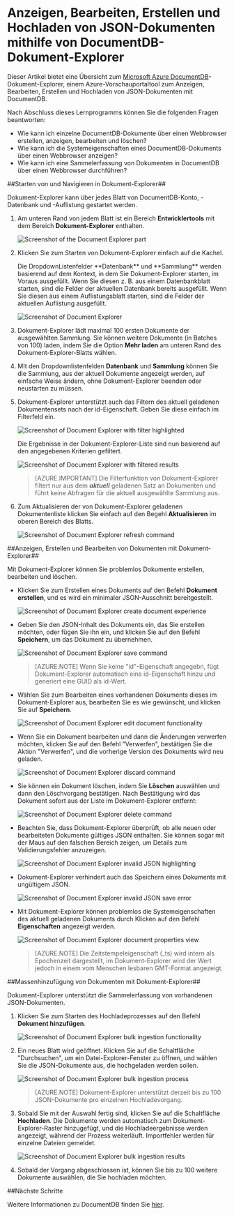 <properties 
	pageTitle="Anzeigen, Bearbeiten, Erstellen und Hochladen von JSON-Dokumenten mithilfe von DocumentDB-Dokument-Explorer | Azure" 
	description="Informationen zum DocumentDB-Dokument-Explorer, einem Azure-Vorschauportaltool zum Anzeigen, Bearbeiten, Erstellen und Hochladen von JSON-Dokumenten mit DocumentDB." 
	services="documentdb" 
	authors="stephbaron" 
	manager="johnmac" 
	editor="monicar" 
	documentationCenter=""/>

<tags 
	ms.service="documentdb" 
	ms.workload="data-services" 
	ms.tgt_pltfrm="na" 
	ms.devlang="na" 
	ms.topic="article" 
	ms.date="02/13/2015" 
	ms.author="stbaro"/>

# Anzeigen, Bearbeiten, Erstellen und Hochladen von JSON-Dokumenten mithilfe von DocumentDB-Dokument-Explorer #

Dieser Artikel bietet eine Übersicht zum [Microsoft Azure DocumentDB](http://azure.microsoft.com/services/documentdb/)-Dokument-Explorer, einem Azure-Vorschauportaltool zum Anzeigen, Bearbeiten, Erstellen und Hochladen von JSON-Dokumenten mit DocumentDB. 

Nach Abschluss dieses Lernprogramms können Sie die folgenden Fragen beantworten:  

-	Wie kann ich einzelne DocumentDB-Dokumente über einen Webbrowser erstellen, anzeigen, bearbeiten und löschen?
-	Wie kann ich die Systemeigenschaften eines DocumentDB-Dokuments über einen Webbrowser anzeigen?
-	Wie kann ich eine Sammelerfassung von Dokumenten in DocumentDB über einen Webbrowser durchführen?

##<a id="Launch"></a>Starten von und Navigieren in Dokument-Explorer##

Dokument-Explorer kann über jedes Blatt von DocumentDB-Konto, -Datenbank und -Auflistung gestartet werden.  

1. Am unteren Rand von jedem Blatt ist ein Bereich **Entwicklertools** mit dem Bereich **Dokument-Explorer** enthalten.

	![Screenshot of the Document Explorer part](./media/documentdb-view-JSON-document-explorer/documentexplorerpart.png) 

2. Klicken Sie zum Starten von Dokument-Explorer einfach auf die Kachel.

	<p>Die DropdownListenfelder **Datenbank** und **Sammlung** werden basierend auf dem Kontext, in dem Sie Dokument-Explorer starten, im Voraus ausgefüllt.  Wenn Sie diesen z. B. aus einem Datenbankblatt starten, sind die Felder der aktuellen Datenbank bereits ausgefüllt.  Wenn Sie diesen aus einem Auflistungsblatt starten, sind die Felder der aktuellen Auflistung ausgefüllt.

	![Screenshot of Document Explorer](./media/documentdb-view-JSON-document-explorer/documentexplorerinitial.png)

3. Dokument-Explorer lädt maximal 100 ersten Dokumente der ausgewählten Sammlung.  Sie können weitere Dokumente (in Batches von 100) laden, indem Sie die Option **Mehr laden** am unteren Rand des Dokument-Explorer-Blatts wählen.  

4. MIt den Dropdownlistenfelden **Datenbank** und **Sammlung** können Sie die Sammlung, aus der aktuell Dokumente angezeigt werden, auf einfache Weise ändern, ohne Dokument-Explorer beenden oder neustarten zu müssen.  

5. Dokument-Explorer unterstützt auch das Filtern des aktuell geladenen Dokumentensets nach der id-Eigenschaft.  Geben Sie diese einfach im Filterfeld ein.

	![Screenshot of Document Explorer with filter highlighted](./media/documentdb-view-JSON-document-explorer/documentexplorerfilter.png) 

	Die Ergebnisse in der Dokument-Explorer-Liste sind nun basierend auf den angegebenen Kriterien gefiltert.

	![Screenshot of Document Explorer with filtered results](./media/documentdb-view-JSON-document-explorer/documentexplorerfilterresults.png)


	> [AZURE.IMPORTANT] Die Filterfunktion von Dokument-Explorer filtert nur aus dem ***aktuell*** geladenen Satz an Dokumenten und führt keine Abfragen für die aktuell ausgewählte Sammlung aus.

6. Zum Aktualisieren der von Dokument-Explorer geladenen Dokumentenliste klicken Sie einfach auf den Begehl **Aktualisieren** im oberen Bereich des Blatts.

	![Screenshot of Document Explorer refresh command](./media/documentdb-view-JSON-document-explorer/documentexplorerrefresh.png)


##<a id="Create"></a>Anzeigen, Erstellen und Bearbeiten von Dokumenten mit Dokument-Explorer##

Mit Dokument-Explorer können Sie problemlos Dokumente erstellen, bearbeiten und löschen.  

- Klicken Sie zum Erstellen eines Dokuments auf den Befehl **Dokument erstellen**, und es wird ein minimaler JSON-Ausschnitt bereitgestellt.

	![Screenshot of Document Explorer create document experience](./media/documentdb-view-JSON-document-explorer/createdocument.png) 

- Geben Sie den JSON-Inhalt des Dokuments ein, das Sie erstellen möchten, oder fügen Sie ihn ein, und klicken Sie auf den Befehl **Speichern**, um das Dokument zu übernehmen.

	![Screenshot of Document Explorer save command](./media/documentdb-view-JSON-document-explorer/savedocument1.png)

	> [AZURE.NOTE] Wenn Sie keine "id"-Eigenschaft angegebn, fügt Dokument-Explorer automatisch eine id-Eigenschaft hinzu und generiert eine GUID als id-Wert. 

- Wählen Sie zum Bearbeiten eines vorhandenen Dokuments dieses im Dokument-Explorer aus, bearbeiten Sie es wie gewünscht, und klicken Sie auf **Speichern**.

	![Screenshot of Document Explorer edit document functionality](./media/documentdb-view-JSON-document-explorer/editdocument.png)

- Wenn Sie ein Dokument bearbeiten und dann die Änderungen verwerfen möchten, klicken Sie auf den Befehl "Verwerfen", bestätigen Sie die Aktion "Verwerfen", und die vorherige Version des Dokuments wird neu geladen.

	![Screenshot of Document Explorer discard command](./media/documentdb-view-JSON-document-explorer/discardedit.png)

- Sie können ein Dokument löschen, indem Sie **Löschen** auswählen und dann den Löschvorgang bestätigen. Nach Bestätigung wird das Dokument sofort aus der Liste im Dokument-Explorer entfernt:

	![Screenshot of Document Explorer delete command](./media/documentdb-view-JSON-document-explorer/deletedocument.png)

- Beachten Sie, dass Dokument-Explorer überprüft, ob alle neuen oder bearbeiteten Dokumente gültiges JSON enthalten.  Sie können sogar mit der Maus auf den falschen Bereich zeigen, um Details zum Validierungsfehler anzuzeigen.

	![Screenshot of Document Explorer invalid JSON highlighting](./media/documentdb-view-JSON-document-explorer/invalidjson1.png)

- Dokument-Explorer verhindert auch das Speichern eines Dokuments mit ungültigem JSON.

	![Screenshot of Document Explorer invalid JSON save error](./media/documentdb-view-JSON-document-explorer/invalidjson2.png)

- Mit Dokument-Explorer können problemlos die Systemeigenschaften des aktuell geladenen Dokuments durch Klicken auf den Befehl **Eigenschaften** angezeigt werden.

	![Screenshot of Document Explorer document properties view](./media/documentdb-view-JSON-document-explorer/documentproperties.png)

	> [AZURE.NOTE] Die Zeitstempeleigenschaft (_ts) wird intern als Epochenzeit dargestellt, im Dokument-Explorer wird der Wert jedoch in einem vom Menschen lesbaren GMT-Format angezeigt.

##<a id="BulkAdd"></a>Massenhinzufügung von Dokumenten mit Dokument-Explorer##

Dokument-Explorer unterstützt die Sammelerfassung von vorhandenen JSON-Dokumenten.  

1. Klicken Sie zum Starten des Hochladeprozesses auf den Befehl **Dokument hinzufügen**.
	
	![Screenshot of Document Explorer bulk ingestion functionality](./media/documentdb-view-JSON-document-explorer/adddocument1.png)

2. Ein neues Blatt wird geöffnet.  Klicken Sie auf die Schaltfläche "Durchsuchen", um ein Datei-Explorer-Fenster zu öffnen, und wählen Sie die JSON-Dokumente aus, die hochgeladen werden sollen.

	![Screenshot of Document Explorer bulk ingestion process](./media/documentdb-view-JSON-document-explorer/adddocument2.png)

	> [AZURE.NOTE] Dokument-Explorer unterstützt derzeit bis zu 100 JSON-Dokumente pro einzelnen Hochladevorgang.

3. Sobald Sie mit der Auswahl fertig sind, klicken Sie auf die Schaltfläche **Hochladen**.  Die Dokumente werden automatisch zum Dokument-Explorer-Raster hinzugefügt, und die Hochladeergebnisse werden angezeigt, während der Prozess weiterläuft. Importfehler werden für einzelne Dateien gemeldet.

	![Screenshot of Document Explorer bulk ingestion results](./media/documentdb-view-JSON-document-explorer/adddocument3.png)

4. Sobald der Vorgang abgeschlossen ist, können Sie bis zu 100 weitere Dokumente auswählen, die Sie hochladen möchten.

##<a name="NextSteps"></a>Nächste Schritte

Weitere Informationen zu DocumentDB finden Sie [hier](http://azure.com/docdb).

<!--HONumber=49--> 